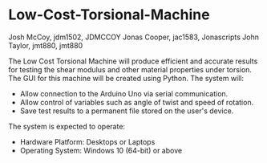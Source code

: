 # Low-Cost-Torsional-Machine

Josh McCoy, jdm1502, JDMCCOY
Jonas Cooper, jac1583, Jonascripts
John Taylor, jmt880, jmt880

The Low Cost Torsional Machine will produce efficient and accurate results for testing the shear modulus and other material properties under torsion. The GUI for this machine will be created using Python. The system will:
- Allow connection to the Arduino Uno via serial communication.
- Allow control of variables such as angle of twist and speed of rotation.
- Save test results to a permanent file stored on the user's device. 

The system is expected to operate:
- Hardware Platform: Desktops or Laptops
- Operating System: Windows 10 (64-bit) or above 
